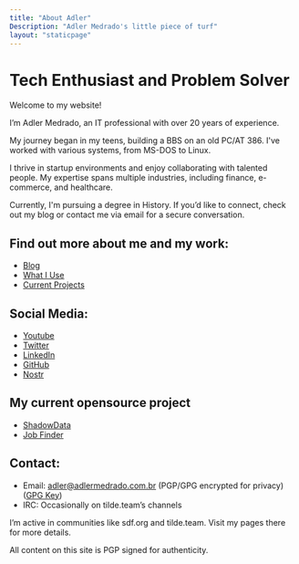 ```yaml
---
title: "About Adler"
Description: "Adler Medrado's little piece of turf"
layout: "staticpage"
---
```


# Tech Enthusiast and Problem Solver

Welcome to my website!

I’m Adler Medrado, an IT professional with over 20 years of experience. 

My journey began in my teens, building a BBS on an old PC/AT 386. I've worked with various systems, from MS-DOS to Linux.

I thrive in startup environments and enjoy collaborating with talented people. My expertise spans multiple industries, including finance, e-commerce, and healthcare.

Currently, I'm pursuing a degree in History. If you’d like to connect, check out my blog or contact me via email for a secure conversation.

## Find out more about me and my work:
- [Blog](https://adlermedrado.com.br/posts)
- [What I Use](https://adlermedrado.com.br/uses/)
- [Current Projects](https://adlermedrado.com.br/now/)

## Social Media:
- <a href="https://www.youtube.com/@adlermedrado" rel="me">Youtube</a>
- <a href="https://x.com/adlermedrado" rel="me">Twitter</a>
- <a href="https://linkedin.com/in/adlermedrado" rel="me">LinkedIn</a>
- <a href="https://github.com/adlermedrado" rel="me">GitHub</a>
- <a href="https://app.coracle.social/people/nprofile1qy2hwumn8ghj7un9d3shjtnyv9kh2uewd9hj7qgwwaehxw309ahx7uewd3hkctcqyq6z0zywwsmxr6tmaslre7vggszawshu4v6s96tt526m63vwcpnv2dwppj9" rel="me">Nostr</a>

## My current opensource project
- [ShadowData](https://github.com/adlermedrado/ShadowData)
- [Job Finder](https://github.com/adlermedrado/job_finder)

## Contact:
- Email: adler@adlermedrado.com.br (PGP/GPG encrypted for privacy) ([GPG Key](/pub-key.asc))
- IRC: Occasionally on tilde.team’s channels

I’m active in communities like sdf.org and tilde.team. Visit my pages there for more details.

All content on this site is PGP signed for authenticity.
